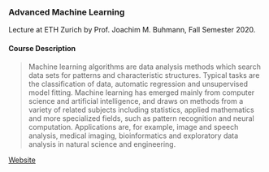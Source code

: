 ### Advanced Machine Learning

Lecture at ETH Zurich by Prof. Joachim M. Buhmann, Fall Semester 2020.

#### Course Description

> Machine learning algorithms are data analysis methods which search data sets for patterns and characteristic structures. Typical tasks are the classification of data, automatic regression and unsupervised model fitting. Machine learning has emerged mainly from computer science and artificial intelligence, and draws on methods from a variety of related subjects including statistics, applied mathematics and more specialized fields, such as pattern recognition and neural computation. Applications are, for example, image and speech analysis, medical imaging, bioinformatics and exploratory data analysis in natural science and engineering.

[Website](https://ml2.inf.ethz.ch/courses/aml/)
